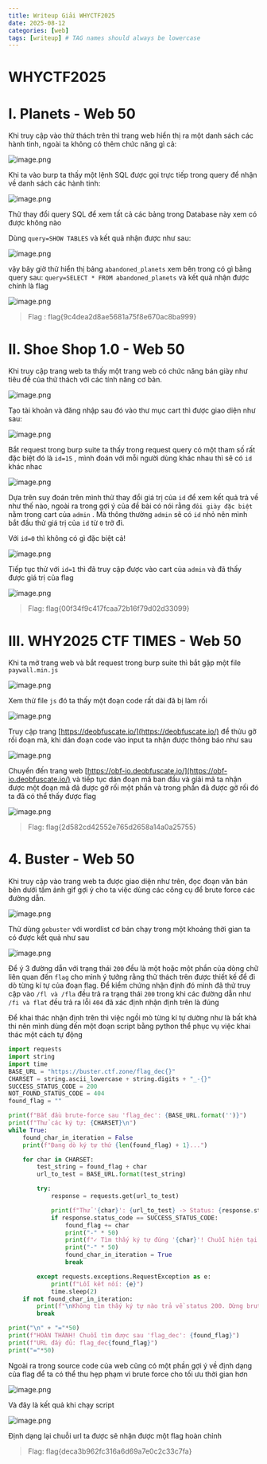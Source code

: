 ```yaml
---
title: Writeup Giải WHYCTF2025
date: 2025-08-12
categories: [web]
tags: [writeup] # TAG names should always be lowercase
---
```


# WHYCTF2025

# I. **Planets - Web 50**

Khi truy cập vào thử thách trên thì trang web hiển thị ra một danh sách các hành tinh, ngoài ta không có thêm chức năng gì cả:

![image.png](image.png)

Khi ta vào burp ta thấy một lệnh SQL được gọi trực tiếp trong query để nhận về danh sách các hành tinh:

![image.png](image%201.png)

Thử thay đổi query SQL để xem tất cả các bảng trong Database này xem có được không nào

Dùng `query=SHOW TABLES` và kết quả nhận được như sau:

![image.png](image%202.png)

vậy bây giờ thử hiển thị bảng `abandoned_planets` xem bên trong có gì bằng query sau: `query=SELECT * FROM abandoned_planets` và kết quả nhận được chính là flag

![image.png](image%203.png)

> Flag : flag{9c4dea2d8ae5681a75f8e670ac8ba999}

# II. **Shoe Shop 1.0 - Web 50**

Khi truy cập trang web ta thấy một trang web có chức năng bán giày như tiêu đề của thử thách với các tính năng cơ bản.

![image.png](image%204.png)

Tạo tài khoản và đăng nhập sau đó vào thư mục cart thì được giao diện như sau:

![image.png](image%205.png)

Bắt request trong burp suite ta thấy trong request query có một tham số rất đặc biệt đó là `id=15` , mình đoán với mỗi người dùng khác nhau thì sẽ có `id` khác nhac

![image.png](image%206.png)

Dựa trên suy đoán trên mình thử thay đổi giá trị của `id` để xem kết quả trả về như thế nào, ngoài ra trong gợi ý của đề bài có nói rằng `đôi giày đặc biệt` nằm trong cart của `admin` . Mà thông thường `admin` sẽ có `id` nhỏ nên mình bắt đầu thử giá trị của `id` từ `0` trở đi.

Với `id=0` thì không có gì đặc biệt cả!

![image.png](image%207.png)

Tiếp tục thử với `id=1` thì đã truy cập được vào cart của `admin` và đã thấy được giá trị của flag

![image.png](image%208.png)

> Flag: flag{00f34f9c417fcaa72b16f79d02d33099}

# **III. WHY2025 CTF TIMES - Web 50**

Khi ta mở trang web và bắt request trong burp suite thì bắt gặp một file `paywall.min.js`

![image.png](image%209.png)

Xem thử file `js` đó ta thấy một đoạn code rất dài đã bị làm rối

![image.png](image%2010.png)

Truy cập trang [https://deobfuscate.io/](https://deobfuscate.io/) để thửu gỡ rối đoạn mã, khi dán đoạn code vào input ta nhận được thông báo như sau

![image.png](image%2011.png)

Chuyển đến trang web [https://obf-io.deobfuscate.io/](https://obf-io.deobfuscate.io/) và tiếp tục dán đoạn mã ban đầu và giải mã ta nhận được một đoạn mã đã được gỡ rối một phần và trong phần đã được gỡ rối đó ta đã có thể thấy được flag

![image.png](image%2012.png)

> Flag: flag{2d582cd42552e765d2658a14a0a25755}

# 4. **Buster - Web 50**

Khi truy cập vào trang web ta được giao diện như trên, đọc đoạn văn bản bên dưới tấm ảnh gif gợi ý cho ta việc dùng các công cụ để brute force các đường dẫn.

![image.png](image%2013.png)

Thử dùng `gobuster` với wordlist cơ bản chạy trong một khoảng thời gian ta có được kết quả như sau

![image.png](image%2014.png)

Để ý 3 đường dẫn với trạng thái `200` đều là một hoặc một phần của dòng chữ liên quan đến `flag` cho mình ý tưởng rằng thử thách trên được thiết kế để đi dò từng kí tự của đoạn flag. Để kiểm chứng nhận định đó mình đã thử truy cập vào `/fl và /fla` đều trả ra trạng thái `200` trong khi các đường dẫn như `/fi và flat` đều trả ra lỗi `404` đã xác định nhận định trên là đúng

Để khai thác nhận định trên thì việc ngồi mò từng kí tự dường như là bất khả thi nên mình dùng đến một đoạn script bằng python thể phục vụ việc khai thác một cách tự động

```python
import requests
import string
import time
BASE_URL = "https://buster.ctf.zone/flag_dec{}"
CHARSET = string.ascii_lowercase + string.digits + "_-{}"
SUCCESS_STATUS_CODE = 200
NOT_FOUND_STATUS_CODE = 404
found_flag = ""

print(f"Bắt đầu brute-force sau 'flag_dec': {BASE_URL.format('')}")
print(f"Thử các ký tự: {CHARSET}\n")
while True:
    found_char_in_iteration = False
    print(f"Đang dò ký tự thứ {len(found_flag) + 1}...")

    for char in CHARSET:
        test_string = found_flag + char
        url_to_test = BASE_URL.format(test_string)

        try:
            response = requests.get(url_to_test)

            print(f"Thử '{char}': {url_to_test} -> Status: {response.status_code}")
            if response.status_code == SUCCESS_STATUS_CODE:
                found_flag += char
                print("-" * 50)
                print(f"✓ Tìm thấy ký tự đúng '{char}'! Chuỗi hiện tại: flag_dec{found_flag}")
                print("-" * 50)
                found_char_in_iteration = True
                break

        except requests.exceptions.RequestException as e:
            print(f"Lỗi kết nối: {e}")
            time.sleep(2)
    if not found_char_in_iteration:
        print(f"\nKhông tìm thấy ký tự nào trả về status 200. Dừng brute-force.")
        break

print("\n" + "="*50)
print(f"HOÀN THÀNH! Chuỗi tìm được sau 'flag_dec': {found_flag}")
print(f"URL đầy đủ: flag_dec{found_flag}")
print("="*50)
```

Ngoài ra trong source code của web cũng có một phần gợi ý về định dạng của flag để ta có thể thu hẹp phạm vi brute force cho tối ưu thời gian hơn

![image.png](image%2015.png)

Và đây là kết quả khi chạy script

![image.png](image%2016.png)

Định dạng lại chuỗi url ta được sẽ nhận được một flag hoàn chỉnh

> Flag: flag{deca3b962fc316a6d69a7e0c2c33c7fa}
